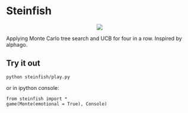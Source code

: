# Steinfish

<p align="center">
  <img src="http://www.amliebstenreisen.at/bilder/2017/03/stonefish1.jpg">
</p>

Applying Monte Carlo tree search and UCB for four in a row. Inspired by alphago.

## Try it out

```
python steinfish/play.py
```

or in ipython console:

```
from steinfish import *
game(Monte(emotional = True), Console)
```
